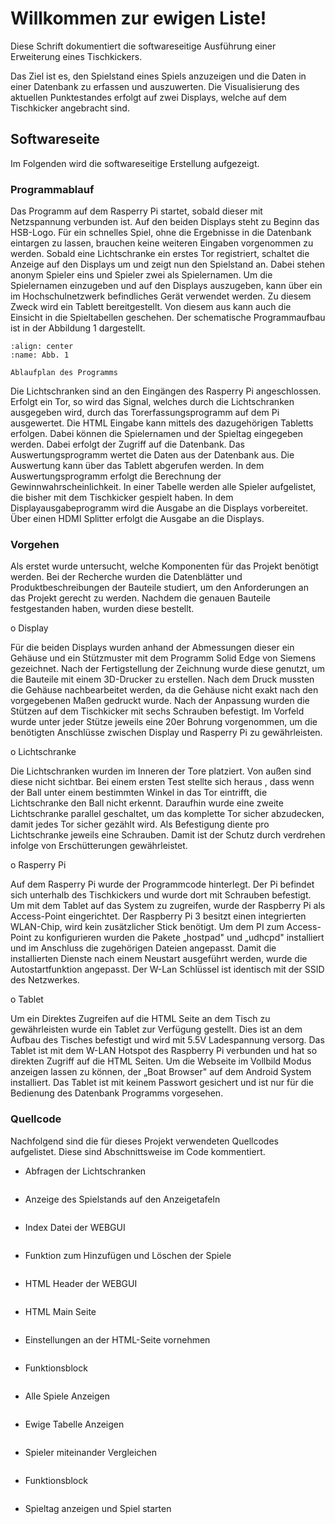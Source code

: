 # Willkommen zur ewigen Liste!

Diese Schrift dokumentiert die softwareseitige Ausführung einer Erweiterung eines Tischkickers.

Das Ziel ist es, den Spielstand eines Spiels anzuzeigen und die Daten in einer Datenbank zu erfassen und
auszuwerten. Die Visualisierung des aktuellen Punktestandes erfolgt auf zwei Displays, welche auf dem
Tischkicker angebracht sind.

## Softwareseite

Im Folgenden wird die softwareseitige Erstellung aufgezeigt.

### Programmablauf

Das Programm auf dem Rasperry Pi startet, sobald dieser mit Netzspannung verbunden ist. Auf den beiden Displays steht zu
Beginn das HSB-Logo. Für ein schnelles Spiel, ohne die Ergebnisse in die Datenbank eintargen zu lassen, brauchen keine
weiteren Eingaben vorgenommen zu werden. Sobald eine Lichtschranke ein erstes Tor registriert, schaltet die Anzeige auf
den Displays um und zeigt nun den Spielstand an. Dabei stehen anonym Spieler eins und Spieler zwei als Spielernamen. Um
die Spielernamen einzugeben und auf den Displays auszugeben, kann über ein im Hochschulnetzwerk befindliches Gerät
verwendet werden. Zu diesem Zweck wird ein Tablett bereitgestellt. Von diesem aus kann auch die Einsicht in die
Spieltabellen geschehen. Der schematische Programmaufbau ist in der Abbildung 1 dargestellt.

```{figure} ../../images/Kicker/Ablauf.png
:align: center
:name: Abb. 1 

Ablaufplan des Programms
```

Die Lichtschranken sind an den Eingängen des Rasperry Pi angeschlossen. Erfolgt ein Tor, so wird das Signal, welches
durch die Lichtschranken ausgegeben wird, durch das Torerfassungsprogramm auf dem Pi ausgewertet. Die HTML Eingabe kann
mittels des dazugehörigen Tabletts erfolgen. Dabei können die Spielernamen und der Spieltag eingegeben werden. Dabei
erfolgt der Zugriff auf die Datenbank. Das Auswertungsprogramm wertet die Daten aus der Datenbank aus. Die Auswertung
kann über das Tablett abgerufen werden. In dem Auswertungsprogramm erfolgt die Berechnung der
Gewinnwahrscheinlichkeit. In einer Tabelle werden alle Spieler aufgelistet, die bisher mit dem Tischkicker gespielt
haben. In dem Displayausgabeprogramm wird die Ausgabe an die Displays vorbereitet. Über einen HDMI Splitter erfolgt die
Ausgabe an die Displays. 

### Vorgehen

Als erstet wurde untersucht, welche Komponenten für das Projekt benötigt werden. Bei der Recherche wurden die
Datenblätter und Produktbeschreibungen der Bauteile studiert, um den Anforderungen an das Projekt gerecht zu
werden. Nachdem die genauen Bauteile festgestanden haben, wurden diese bestellt.

o Display

Für die beiden Displays wurden anhand der Abmessungen dieser ein Gehäuse
und ein Stützmuster mit dem Programm Solid Edge von Siemens gezeichnet.
Nach der Fertigstellung der Zeichnung wurde diese genutzt, um die
Bauteile mit einem 3D-Drucker zu erstellen. Nach dem Druck mussten die
Gehäuse nachbearbeitet werden, da die Gehäuse nicht exakt nach den
vorgegebenen Maßen gedruckt wurde. Nach der Anpassung wurden die Stützen
auf dem Tischkicker mit sechs Schrauben befestigt. Im Vorfeld wurde
unter jeder Stütze jeweils eine 20er Bohrung vorgenommen, um die
benötigten Anschlüsse zwischen Display und Rasperry Pi zu gewährleisten.

o Lichtschranke

Die Lichtschranken wurden im Inneren der Tore platziert. Von außen sind
diese nicht sichtbar. Bei einem ersten Test stellte sich heraus , dass
wenn der Ball unter einem bestimmten Winkel in das Tor eintrifft, die
Lichtschranke den Ball nicht erkennt. Daraufhin wurde eine zweite
Lichtschranke parallel geschaltet, um das komplette Tor sicher
abzudecken, damit jedes Tor sicher gezählt wird. Als Befestigung diente
pro Lichtschranke jeweils eine Schrauben. Damit ist der Schutz durch
verdrehen infolge von Erschütterungen gewährleistet.

o Rasperry Pi

Auf dem Rasperry Pi wurde der Programmcode hinterlegt. Der Pi befindet
sich unterhalb des Tischkickers und wurde dort mit Schrauben befestigt.
Um mit dem Tablet auf das System zu zugreifen, wurde der Raspberry Pi
als Access-Point eingerichtet. Der Raspberry Pi 3 besitzt einen
integrierten WLAN-Chip, wird kein zusätzlicher Stick benötigt. Um dem PI
zum Access-Point zu konfigurieren wurden die Pakete „hostpad" und
„udhcpd" installiert und im Anschluss die zugehörigen Dateien angepasst.
Damit die installierten Dienste nach einem Neustart ausgeführt werden,
wurde die Autostartfunktion angepasst. Der W-Lan Schlüssel ist identisch
mit der SSID des Netzwerkes.

o Tablet

Um ein Direktes Zugreifen auf die HTML Seite an dem Tisch zu
gewährleisten wurde ein Tablet zur Verfügung gestellt. Dies ist an dem
Aufbau des Tisches befestigt und wird mit 5.5V Ladespannung versorg. Das
Tablet ist mit dem W-LAN Hotspot des Raspberry Pi verbunden und hat so
direkten Zugriff auf die HTML Seiten. Um die Webseite im Vollbild Modus
anzeigen lassen zu können, der „Boat Browser" auf dem Android System
installiert. Das Tablet ist mit keinem Passwort gesichert und ist nur
für die Bedienung des Datenbank Programms vorgesehen.

### Quellcode

Nachfolgend sind die für dieses Projekt verwendeten Quellcodes
aufgelistet. Diese sind Abschnittsweise im Code kommentiert.

* Abfragen der Lichtschranken

```{literalinclude} ../../files/Kicker/www/cgi-bin/Sensoren.py
```

* Anzeige des Spielstands auf den Anzeigetafeln

```{literalinclude} ../../files/Kicker/Anzeigetafel/main.py
```

* Index Datei der WEBGUI

```{literalinclude} ../../files/Kicker/www/index.html
```

* Funktion zum Hinzufügen und Löschen der Spiele

```{literalinclude} ../../files/Kicker/www/cgi-bin/function_add_game.py
```

* HTML Header der WEBGUI

```{literalinclude} ../../files/Kicker/www/cgi-bin/main_top.py
```

* HTML Main Seite

```{literalinclude} ../../files/Kicker/www/cgi-bin/main_home.py
```

* Einstellungen an der HTML-Seite vornehmen

```{literalinclude} ../../files/Kicker/www/cgi-bin/main_settings.py
```

* Funktionsblock

```{literalinclude} ../../files/Kicker/www/cgi-bin/function_settings.py
```

* Alle Spiele Anzeigen

```{literalinclude} ../../files/Kicker/www/cgi-bin/main_games.py
```

* Ewige Tabelle Anzeigen

```{literalinclude} ../../files/Kicker/www/cgi-bin/main_ever_table.py
```

* Spieler miteinander Vergleichen

```{literalinclude} ../../files/Kicker/www/cgi-bin/main_compare.py
```

* Funktionsblock

```{literalinclude} ../../files/Kicker/www/cgi-bin/function_compare.py
```

* Spieltag anzeigen und Spiel starten

```{literalinclude} ../../files/Kicker/www/cgi-bin/main_gameday.py
```
